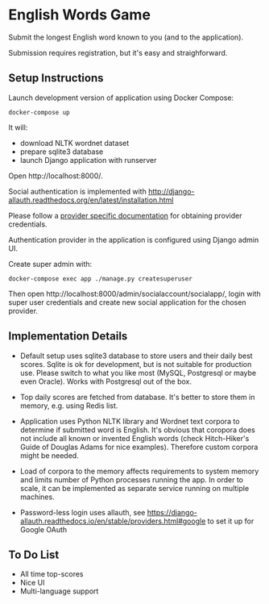 English Words Game
==================

Submit the longest English word known to you (and to the application).

Submission requires registration, but it's easy and straighforward.

Setup Instructions
------------------

Launch development version of application using Docker Compose:

```shell
docker-compose up
```

It will:
* download NLTK wordnet dataset
* prepare sqlite3 database
* launch Django application with runserver

Open http://localhost:8000/.

Social authentication is implemented with http://django-allauth.readthedocs.org/en/latest/installation.html

Please follow a [provider specific documentation](https://django-allauth.readthedocs.io/en/latest/providers.html) for obtaining provider credentials.

Authentication provider in the application is configured using Django admin UI.

Create super admin with:

```shell
docker-compose exec app ./manage.py createsuperuser
```

Then open http://localhost:8000/admin/socialaccount/socialapp/, login with super user credentials and create new social application for the chosen provider.

Implementation Details
----------------------

* Default setup uses sqlite3 database to store users and their daily best scores. Sqlite is ok for development, but is not suitable for production use. Please switch to what you like most (MySQL, Postgresql or maybe even Oracle). Works with Postgresql out of the box.

* Top daily scores are fetched from database. It's better to store them in memory, e.g. using Redis list.

* Application uses Python NLTK library and Wordnet text corpora to determine if submitted word is English. It's obvious that coropora does not include all known or invented English words (check Hitch-Hiker's Guide of Douglas Adams for nice examples). Therefore custom corpora might be needed.

* Load of corpora to the memory affects requirements to system memory and limits number of Python processes running the app. In order to scale, it can be implemented as separate service running on multiple machines.

* Password-less login uses allauth, see https://django-allauth.readthedocs.io/en/stable/providers.html#google to set it up for Google OAuth

To Do List
----------

* All time top-scores
* Nice UI
* Multi-language support
